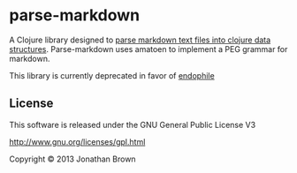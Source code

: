 # parse-markdown

A Clojure library designed to [parse markdown text files into clojure data structures](https://github.com/theJohnnyBrown/endophile). Parse-markdown uses amatoen to implement a PEG grammar for markdown.

This library is currently deprecated in favor of [endophile](https://github.com/theJohnnyBrown/endophile)

## License

This software is released under the GNU General Public License V3

http://www.gnu.org/licenses/gpl.html

Copyright © 2013 Jonathan Brown
